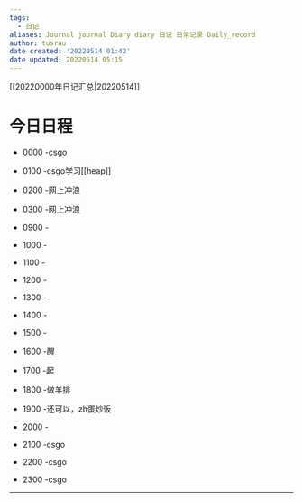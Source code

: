 ```yaml
---
tags:
  - 日记
aliases: Journal journal Diary diary 日记 日常记录 Daily_record
author: tusrau
date created: '20220514 01:42'
date updated: 20220514 05:15
---
```


[[20220000年日记汇总|20220514]]

# 今日日程

- 0000 -csgo
- 0100 -csgo学习[[heap]]
- 0200 -网上冲浪
- 0300 -网上冲浪

- 0900 -
- 1000 -
- 1100 -
- 1200 -
- 1300 -
- 1400 -
- 1500 -
- 1600 -醒
- 1700 -起
- 1800 -做羊排

- 1900 -还可以，zh蛋炒饭
- 2000 -
- 2100 -csgo
- 2200 -csgo
- 2300 -csgo

---
